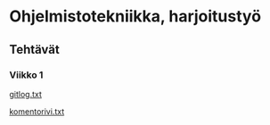 # Ohjelmistotekniikka, harjoitustyö
## Tehtävät
### Viikko 1

[gitlog.txt](https://github.com/AlTu774/ot-harjoitustyo/blob/master/laskarit/viikko1/gitlog.txt)

[komentorivi.txt](https://github.com/AlTu774/ot-harjoitustyo/blob/master/laskarit/viikko1/komentorivi.txt)
